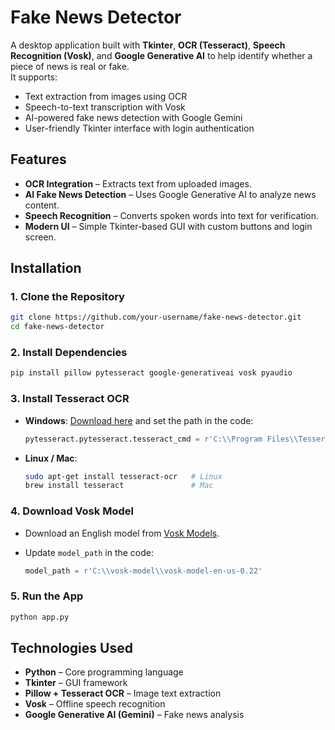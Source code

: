 #  Fake News Detector  

A desktop application built with **Tkinter**, **OCR (Tesseract)**, **Speech Recognition (Vosk)**, and **Google Generative AI** to help identify whether a piece of news is real or fake.  
It supports:  
-  Text extraction from images using OCR  
-  Speech-to-text transcription with Vosk  
-  AI-powered fake news detection with Google Gemini  
-  User-friendly Tkinter interface with login authentication  

##  Features
- **OCR Integration** – Extracts text from uploaded images.  
- **AI Fake News Detection** – Uses Google Generative AI to analyze news content.  
- **Speech Recognition** – Converts spoken words into text for verification.  
- **Modern UI** – Simple Tkinter-based GUI with custom buttons and login screen.  

## Installation  

### 1. Clone the Repository
```bash
git clone https://github.com/your-username/fake-news-detector.git
cd fake-news-detector
````

### 2. Install Dependencies

```bash
pip install pillow pytesseract google-generativeai vosk pyaudio
```

### 3. Install Tesseract OCR

* **Windows**: [Download here](https://github.com/UB-Mannheim/tesseract/wiki) and set the path in the code:

  ```python
  pytesseract.pytesseract.tesseract_cmd = r'C:\\Program Files\\Tesseract-OCR\\tesseract.exe'
  ```
* **Linux / Mac**:

  ```bash
  sudo apt-get install tesseract-ocr   # Linux
  brew install tesseract               # Mac
  ```

### 4. Download Vosk Model

* Download an English model from [Vosk Models](https://alphacephei.com/vosk/models).
* Update `model_path` in the code:

  ```python
  model_path = r'C:\\vosk-model\\vosk-model-en-us-0.22'
  ```

### 5. Run the App

```bash
python app.py
```

##  Technologies Used

* **Python** – Core programming language
* **Tkinter** – GUI framework
* **Pillow + Tesseract OCR** – Image text extraction
* **Vosk** – Offline speech recognition
* **Google Generative AI (Gemini)** – Fake news analysis
